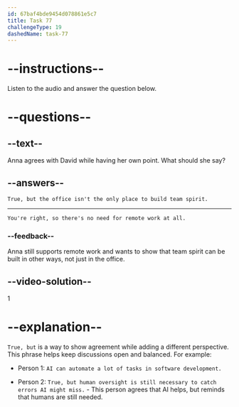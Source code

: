```yaml
---
id: 67baf4bde9454d078861e5c7
title: Task 77
challengeType: 19
dashedName: task-77
---
```


<!-- (Audio) David: I see your perspective, but I still think there's value in having everyone in the office. It builds team spirit and makes problem-solving easier. -->

<!-- SPEAKING -->

# --instructions--

Listen to the audio and answer the question below.

# --questions--

## --text--

Anna agrees with David while having her own point. What should she say?

## --answers--

`True, but the office isn't the only place to build team spirit.`

---

`You're right, so there's no need for remote work at all.`

### --feedback--

Anna still supports remote work and wants to show that team spirit can be built in other ways, not just in the office.

## --video-solution--

1

# --explanation--

`True, but` is a way to show agreement while adding a different perspective. This phrase helps keep discussions open and balanced. For example:

- Person 1: `AI can automate a lot of tasks in software development.`

- Person 2: `True, but human oversight is still necessary to catch errors AI might miss.` - This person agrees that AI helps, but reminds that humans are still needed.
